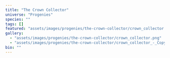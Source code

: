```yaml
---
title: "The Crown Collector"
universe: "Progenies"
species: ""
tags: []
featured: "assets/images/progenies/the-crown-collector/crown_collector.png"
gallery:
  - "assets/images/progenies/the-crown-collector/crown_collector.png"
  - "assets/images/progenies/the-crown-collector/crown_collector_-_Copy.png"
bio: ""
---
```

